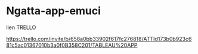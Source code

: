 # Ngatta-app-emuci


lien TRELLO 

https://trello.com/invite/b/658a0bb33902f617fc276818/ATTId173b0b923c681c5ac01367010b3a0f0B358C201/TABLEAU%20APP
